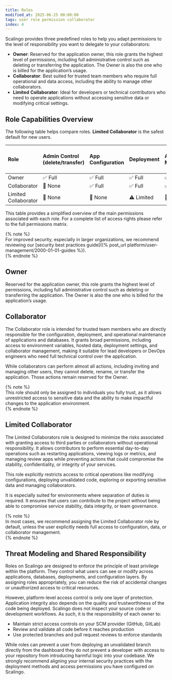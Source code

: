 ```yaml
---
title: Roles
modified_at: 2025-06-25 00:00:00
tags: user role permission collaborator
index: 4
---
```


Scalingo provides three predefined roles to help you adapt permissions to the level of responsibility you want to delegate to your collaborators:

* **Owner**: Reserved for the application owner, this role grants the highest level of permissions, including full administrative control such as deleting or transferring the application. The Owner is also the one who is billed for the application’s usage.  
* **Collaborator**: Best suited for trusted team members who require full operational and data access, including the ability to manage other collaborators.  
* **Limited** **Collaborator**: Ideal for developers or technical contributors who need to operate applications without accessing sensitive data or modifying critical settings.

## Role Capabilities Overview

The following table helps compare roles. **Limited Collaborator** is the safest default for new users.

| Role | Admin Control (delete/transfer) | App Configuration | Deployment | Add-ons Management | Collaborator Management | Access to Data & Secrets |
| :---- | :---- | :---- | :---- | :---- | :---- | :---- |
| Owner | ✅ Full | ✅ Full | ✅ Full | ✅ Ful | ✅ Full | ✅ Full |
| Collaborator | 🚫 None | ✅ Full | ✅ Full | ✅ Full | ✅ Full | ✅ Full |
| Limited Collaborator | 🚫 None | 🚫 None | ⚠️ Limited | 🚫 None | 🚫 None | 🚫 None |

This table provides a simplified overview of the main permissions associated with each role. For a complete list of access rights please refer to the full permissions matrix.

{% note %}  
For improved security, especially in larger organizations, we recommend reviewing our [security best practices guide]({% post_url platform/user-management/2000-01-01-guides %}).  
{% endnote %}

## Owner

Reserved for the application owner, this role grants the highest level of permissions, including full administrative control such as deleting or transferring the application. The Owner is also the one who is billed for the application’s usage.

## Collaborator

The Collaborator role is intended for trusted team members who are directly responsible for the configuration, deployment, and operational maintenance of applications and databases. It grants broad permissions, including access to environment variables, hosted data, deployment settings, and collaborator management, making it suitable for lead developers or DevOps engineers who need full technical control over the application.

While collaborators can perform almost all actions, including inviting and managing other users, they cannot delete, rename, or transfer the application. Those actions remain reserved for the Owner.

{% note %}  
This role should only be assigned to individuals you fully trust, as it allows unrestricted access to sensitive data and the ability to make impactful changes to the application environment.  
{% endnote %}

## Limited Collaborator

The Limited Collaborators role is designed to minimize the risks associated with granting access to third parties or collaborators without operational responsibility. It allows contributors to perform essential day-to-day operations such as restarting applications, viewing logs or metrics, and managing review apps while preventing actions that could compromise the stability, confidentiality, or integrity of your services.

This role explicitly restricts access to critical operations like modifying configurations, deploying unvalidated code, exploring or exporting sensitive data and managing collaborators.

It is especially suited for environments where separation of duties is required. It ensures that users can contribute to the project without being able to compromise service stability, data integrity, or team governance.

{% note %}  
In most cases, we recommend assigning the Limited Collaborator role by default, unless the user explicitly needs full access to configuration, data, or collaborator management.  
{% endnote %}

## Threat Modeling and Shared Responsibility

Roles on Scalingo are designed to enforce the principle of least privilege within the platform. They control what users can see or modify across applications, databases, deployments, and configuration layers. By assigning roles appropriately, you can reduce the risk of accidental changes or unauthorized access to critical resources.

However, platform-level access control is only one layer of protection. Application integrity also depends on the quality and trustworthiness of the code being deployed. Scalingo does not inspect your source code or development workflows. As such, it is the responsibility of each owner to:

* Maintain strict access controls on your SCM provider (GitHub, GitLab)  
* Review and validate all code before it reaches production  
* Use protected branches and pull request reviews to enforce standards

While roles can prevent a user from deploying an unvalidated branch directly from the dashboard they do not prevent a developer with access to your repository from introducing harmful logic into your codebase. We strongly recommend aligning your internal security practices with the deployment methods and access permissions you have configured on Scalingo.